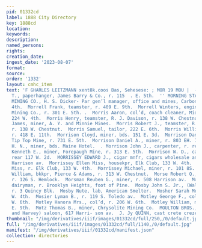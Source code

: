 ```yaml
---
pid: 01332cd
label: 1888 City Directory
key: 1888cd
location: 
keywords: 
description: 
named_persons: 
rights: 
creation_date: 
ingest_date: '2023-08-07'
format: 
source: 
order: '1332'
layout: cmhc_item
text: 'F GHARLES LEITZMANN xent8k.coos Bas, Sehesese: ; MOR 19 MOU |  - Moriarty William
  T., paperhanger, James Barry & Co., r. 115  . E. 5th.  '' MORNING STAR CONSOLIDATED
  MINING CO., H. S. Dicker- Par gen’l manager, office and mines, Carbonate Hill, head  .
  4th.  Morrell Frank, teamster, r. 409 E. 9th.  Morrell Winters, engineer, Chrysolite
  Mining Co., r. 301 E. 5th. .  Morris Aaron, col’d, coach cleaner, Midland Ry., r.
  224 W. 4th.  Morris Henry, teamster, R. J. Davison, r. 138 W. Chestnut.  Morris
  James, miner, A. Y. and Minnie Mines.  Morris Robert J., teamster, R. J. Davison,
  r. 138 W. Chestnut.  Morris Samuel, tailor, 222 E. 6th.  Morris William, miner,
  r. 418 E. 11th.  Morrison Cloyd, miner, bds. 151 E. 3d.  Morrison Daniel, supt,
  Tip Top Mine, r. 731 E. 5th.  Morrison Daniel A., miner, r. 803 EH. 7th.  Morrison
  H. N., miner, bds. Maine Hotel.  . Morrison John J., carpenter, r. rear 212 E. 6th.  Morrison
  Kenneth E., miner, Forepaugh Mine, r. 313 E. 5th.  Morrison W. D., carpenter, r.
  rear 117 W. 2d.  MORRISSEY EDWARD J., cigar mnfr, cigars wholesale and retail, 6014
  Harrison av.  Morrissey Ellen Miss, housekpr, Elk Club, 133 W. 4th.  Morrissey Katie
  Miss, r. Elk Club, 133 W. 4th.  Morrissey Michael, miner, r. 101 8S. Toledo av.  Morrow
  William, bkkpr, Pierce & Adams, r. 313 W. Chestnut.  Morse Robert Q., engineer,
  r. 126 S. Hemlock.  Morsman Reuben G., miner, r. 508 Harrison av.  Mortensen Hans,
  dairyman, r. Brooklyn Heights, foot of Pine.  Mosby John S. Jr., (Walling & Mosby,)
  r. 3 Quincy Blk.  Mosby Nute, lab, American Smelter.  Mosher Sarah Mrs., r. 210
  W. 4th.  Mosier Lyman B., r. 119 S. Toledo av.  Motley George F., col’d, r. 206
  W. 6th.  Motley Hanora Mrs., col’d, r. 206 W. 6th.  Motley William, miner, r. 612
  E. 9th.  Motz Thomas B., miner, Chrysolite Mining Co.  MOULTON BROS., (James M.
  and Harvey) saloon, 617 Harri- son av.  J. Jy QUINN, cast crete crezer. GRAINING    '
thumbnail: "/img/derivatives/iiif/images/01332cd/full/250,/0/default.jpg"
full: "/img/derivatives/iiif/images/01332cd/full/1140,/0/default.jpg"
manifest: "/img/derivatives/iiif/01332cd/manifest.json"
collection: directories
---
```

